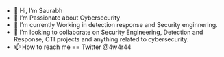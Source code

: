 - 👋 Hi, I’m Saurabh
- 👀 I’m Passionate about Cybersecurity
- 🌱 I’m currently Working in detection response and Security enginnering.  
- 💞️ I’m looking to collaborate on Security Engineering, Detection and Response, CTI projects and anything related to cybersecurity. 
- 📫 How to reach me == Twitter  @4w4r44

<!---
kvsaurav/kvsaurav is a ✨ special ✨ repository because its `README.md` (this file) appears on your GitHub profile.
You can click the Preview link to take a look at your changes.
--->
